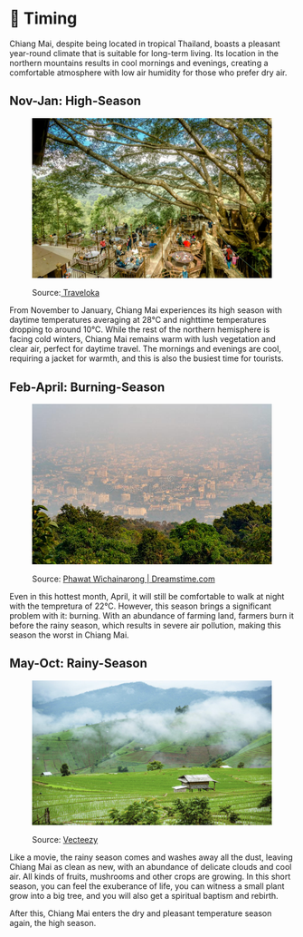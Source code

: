 # 📅 Timing

Chiang Mai, despite being located in tropical Thailand, boasts a pleasant year-round climate that is suitable for long-term living. Its location in the northern mountains results in cool mornings and evenings, creating a comfortable atmosphere with low air humidity for those who prefer dry air.

## Nov-Jan: High-Season

<figure><img src=".gitbook/assets/image (39).png" alt=""><figcaption><p>Source:<a href="https://www.traveloka.com/en-th/explore/destination/chiangmai-winter-destinations-en/93416"> Traveloka</a></p></figcaption></figure>

From November to January, Chiang Mai experiences its high season with daytime temperatures averaging at 28°C and nighttime temperatures dropping to around 10°C. While the rest of the northern hemisphere is facing cold winters, Chiang Mai remains warm with lush vegetation and clear air, perfect for daytime travel. The mornings and evenings are cool, requiring a jacket for warmth, and this is also the busiest time for tourists.

## Feb-April: Burning-Season

<figure><img src=".gitbook/assets/image (4).png" alt=""><figcaption><p>Source: <a href="https://www.dreamstime.com/blurred-cityscape-chiang-mai-city-as-result-burning-season-which-caused-serious-air-pollution-image139740023">Phawat Wichainarong | Dreamstime.com</a></p></figcaption></figure>

Even in this hottest month, April, it will still be comfortable to walk at night with the tempretura of 22°C. However, this season brings a significant problem with it: burning. With an abundance of farming land, farmers burn it before the rainy season, which results in severe air pollution, making this season the worst in Chiang Mai.

## May-Oct: Rainy-Season

<figure><img src=".gitbook/assets/image (6).png" alt=""><figcaption><p>Source: <a href="https://www.vecteezy.com/photo/4614847-travel-rainy-season-landscape-of-rice-terraces-at-ban-papongpieng-chiangmai-thailand">Vecteezy</a></p></figcaption></figure>

Like a movie, the rainy season comes and washes away all the dust, leaving Chiang Mai as clean as new, with an abundance of delicate clouds and cool air. All kinds of fruits, mushrooms and other crops are growing. In this short season, you can feel the exuberance of life, you can witness a small plant grow into a big tree, and you will also get a spiritual baptism and rebirth.

After this, Chiang Mai enters the dry and pleasant temperature season again, the high season.
